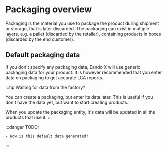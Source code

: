 # Packaging overview

Packaging is the material you use to package the product during shipment or storage, that is later discarded. The packaging can exist in multiple layers, e.g. a pallet (discarded by the retailer), containing products in boxes (discarded by the end customer).

## Default packaging data

If you don't specify any packaging data, Eando X will use generic packaging data for your product. It is however recommended that you enter data on packaging to get accurate LCA reports.

:::tip Waiting for data from the factory?

You can create a packaging, but enter its data later. This is useful if you don't have the data yet, but want to start creating products.

When you update the packaging entity, it's data will be updated in all the products that use it.
:::

:::danger TODO:

    - How is this default data generated?

:::
